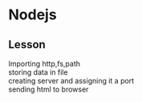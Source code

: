 # Nodejs
## Lesson
Importing http,fs,path  
storing data in file  
creating server and assigning it a port  
sending html to browser  
